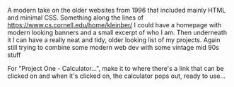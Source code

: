 A modern take on the older websites from 1996 that included mainly HTML and minimal CSS.
Something along the lines of https://www.cs.cornell.edu/home/kleinber/
I could have a homepage with modern looking banners and a small excerpt of who I am. Then underneath it I can have a really neat and tidy,
older looking list of my projects. Again still trying to combine some modern web dev with some vintage mid 90s stuff

For "Project One - Calculator...", make it to where there's a link that can be clicked on
and when it's clicked on, the calculator pops out, ready to use...